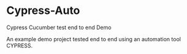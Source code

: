 # Cypress-Auto
Cypress Cucumber test end to end Demo

An example demo project tested end to end using an automation tool CYPRESS.


